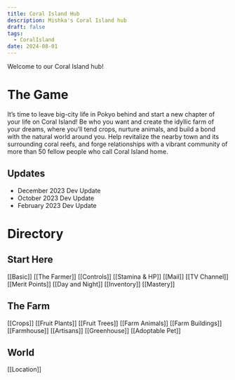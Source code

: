 ```yaml
---
title: Coral Island Hub
description: Mishka's Coral Island hub
draft: false
tags:
  - CoralIsland
date: 2024-08-01
---
```


Welcome to our Coral Island hub!

# The Game
It’s time to leave big-city life in Pokyo behind and start a new chapter of your life on Coral Island! Be who you want and create the idyllic farm of your dreams, where you’ll tend crops, nurture animals, and build a bond with the natural world around you. Help revitalize the nearby town and its surrounding coral reefs, and forge relationships with a vibrant community of more than 50 fellow people who call Coral Island home.

##  Updates
- December 2023 Dev Update
- October 2023 Dev Update
- February 2023 Dev Update

# Directory
## Start Here
[[Basic]]
[[The Farmer]]
[[Controls]]
[[Stamina & HP]]
[[Mail]]
[[TV Channel]]
[[Merit Points]]
[[Day and Night]]
[[Inventory]]
[[Mastery]]

## The Farm
[[Crops]]
[[Fruit Plants]]
[[Fruit Trees]]
[[Farm Animals]]
[[Farm Buildings]]
[[Farmhouse]]
[[Artisans]]
[[Greenhouse]]
[[Adoptable Pet]]

## World
[[Location]]
